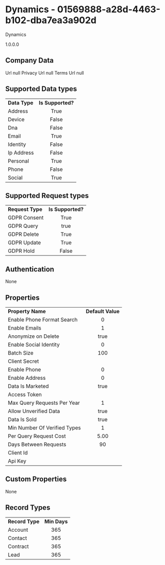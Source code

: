 # Dynamics - 01569888-a28d-4463-b102-dba7ea3a902d
Dynamics
1.0.0.0
## Company Data
Url null
Privacy Url null
Terms Url null

##   Supported Data types
|    |            |
| ----------|:-------------:|
| **Data Type** | **Is Supported?** |
|Address | True||BioIdentity | False
|Device | False
|Dna | False
|Email | True
|Identity | False
|Ip Address | False
|Personal | True
|Phone | False
|Social | True

##   Supported Request types
|    |            |
| ----------|:-------------:|
| **Request Type** | **Is Supported?** |
|GDPR Consent | True
|GDPR Query | true
|GDPR Delete | True
|GDPR Update | True
|GDPR Hold | False

##   Authentication
None
##   Properties
|    |            |
| ----------|:-------------:|
| **Property Name** | **Default Value** |
|Enable Phone Format Search | 0
|Enable Emails | 1
|Anonymize on Delete | true
|Enable Social Identity | 0
|Batch Size | 100
|Client Secret | 
|Enable Phone | 0
|Enable Address | 0
|Data Is Marketed | true
|Access Token | 
|Max Query Requests Per Year | 1
|Allow Unverified Data | true
|Data Is Sold | true
|Min Number Of Verified Types | 1
|Per Query Request Cost | 5.00
|Days Between Requests | 90
|Client Id | 
|Api Key | 

##   Custom Properties
None
##   Record Types
|    |            |
| ----------|:-------------:|
| **Record Type** | **Min Days** |
|Account|365
|Contact|365
|Contract|365
|Lead|365

